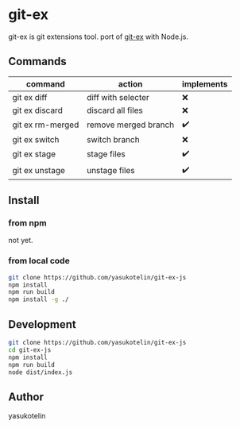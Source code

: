 # git-ex

git-ex is git extensions tool.
port of [git-ex](https://github.com/yasukotelin/git-ex) with Node.js.

## Commands

| command | action | implements |
| -- | -- | -- |
| git ex diff | diff with selecter | :x: |
| git ex discard | discard all files |:x:|
| git ex rm-merged | remove merged branch | :heavy_check_mark: |
| git ex switch | switch branch | :x: |
| git ex stage | stage files | :heavy_check_mark: |
| git ex unstage | unstage files | :heavy_check_mark:|

## Install

### from npm

not yet.

### from local code

```bash
git clone https://github.com/yasukotelin/git-ex-js
npm install
npm run build
npm install -g ./
```

## Development

```bash
git clone https://github.com/yasukotelin/git-ex-js
cd git-ex-js
npm install
npm run build
node dist/index.js
```

## Author

yasukotelin
